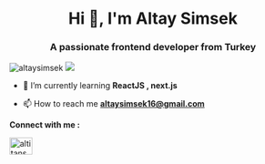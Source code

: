 
<h1 align="center">Hi 👋, I'm Altay Simsek</h1>  
<h3 align="center">A passionate frontend developer from Turkey</h3>  
  
<p align="left"> <img src="https://komarev.com/ghpvc/?username=altaysimsek&label=Profile%20views&color=00ad0c&style=flat" alt="altaysimsek" /> <a href='https://findmentor.network/peer/altay-simsek'>  <img src="https://img.shields.io/badge/Find%20Mentor-I'm%20a%20mentee-blueviolet">  <a/></p>  

  
- 🌱 I’m currently learning **ReactJS , next.js**  
  
- 📫 How to reach me **altaysimsek16@gmail.com**  
  
**Connect with me :**  

<p align="left">  
<a href="https://twitter.com/altitans" target="blank"><img align="center" src="https://cdn.jsdelivr.net/npm/simple-icons@3.0.1/icons/twitter.svg" alt="altitans" height="30" width="40" /></a>  
</p>  
   

